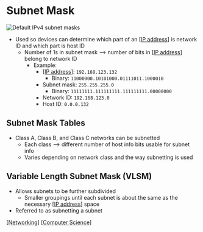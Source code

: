 # Subnet Mask

![Default IPv4 subnet masks](/assets/second-brain/2020-11-06-11-04-32.png)

- Used so devices can determine which part of an [[IP address]] is network ID and which part is host ID
  - Number of 1s in subnet mask --> number of bits in [[IP address]] belong to network ID
    - Example:
      - [[IP address]]: `192.168.123.132`
        - Binary: `11000000.10101000.01111011.1000010`
      - Subnet mask: `255.255.255.0`
        - Binary: `11111111.111111111.111111111.00000000`
      - Network ID: `192.168.123.0`
      - Host ID: `0.0.0.132`

## Subnet Mask Tables

- Class A, Class B, and Class C networks can be subnetted
  - Each class --> different number of host info bits usable for subnet info
  - Varies depending on network class and the way subnetting is used

## Variable Length Subnet Mask (VLSM)

- Allows subnets to be further subdivided
  - Smaller groupings until each subnet is about the same as the necessary [[IP address]] space
- Referred to as subnetting a subnet

[[Networking]] [[Computer Science]]

[//begin]: # "Autogenerated link references for markdown compatibility"
[IP address]: ip-address "IP Address"
[Networking]: networking "Networking"
[Computer Science]: computer-science "Computer Science"
[//end]: # "Autogenerated link references"
